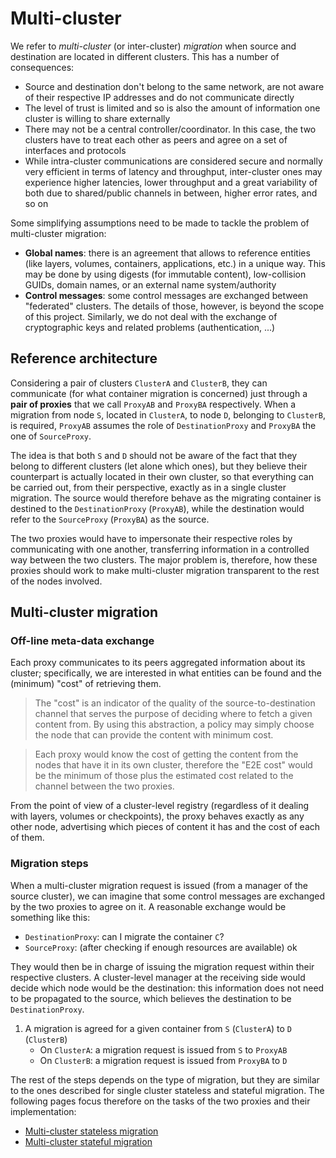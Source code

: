# Multi-cluster #
We refer to _multi-cluster_ (or inter-cluster) _migration_ when source and destination are located in different clusters.
This has a number of consequences:

- Source and destination don't belong to the same network, are not aware of their respective IP addresses and do not communicate directly
- The level of trust is limited and so is also the amount of information one cluster is willing to share externally
- There may not be a central controller/coordinator. In this case, the two clusters have to treat each other as peers and agree on a set of interfaces and protocols
- While intra-cluster communications are considered secure and normally very efficient in terms of latency and throughput, inter-cluster ones may experience higher latencies, lower throughput and a great variability of both due to shared/public channels in between, higher error rates, and so on

Some simplifying assumptions need to be made to tackle the problem of multi-cluster migration:
- **Global names**: there is an agreement that allows to reference entities (like layers, volumes, containers, applications, etc.) in a unique way. This may be done by using digests (for immutable content), low-collision GUIDs, domain names, or an external name system/authority
- **Control messages**: some control messages are exchanged between "federated" clusters. The details of those, however, is beyond the scope of this project. Similarly, we do not deal with the exchange of cryptographic keys and related problems (authentication, ...)

## Reference architecture ##
Considering a pair of clusters `ClusterA` and `ClusterB`, they can communicate (for what container migration is concerned) just through a **pair of proxies** that we call `ProxyAB` and `ProxyBA` respectively.
When a migration from node `S`, located in `ClusterA`, to node `D`, belonging to `ClusterB`, is required, `ProxyAB` assumes the role of `DestinationProxy` and `ProxyBA` the one of `SourceProxy`.

The idea is that both `S` and `D` should not be aware of the fact that they belong to different clusters (let alone which ones), but they believe their counterpart is actually located in their own cluster, so that everything can be carried out, from their perspective, exactly as in a single cluster migration.
The source would therefore behave as the migrating container is destined to the `DestinationProxy` (`ProxyAB`), while the destination would refer to the `SourceProxy` (`ProxyBA`) as the source.

The two proxies would have to impersonate their respective roles by communicating with one another, transferring information in a controlled way between the two clusters.
The major problem is, therefore, how these proxies should work to make multi-cluster migration transparent to the rest of the nodes involved.

## Multi-cluster migration ##

### Off-line meta-data exchange ###
Each proxy communicates to its peers aggregated information about its cluster; specifically, we are interested in what entities can be found and the (minimum) "cost" of retrieving them.

> The "cost" is an indicator of the quality of the source-to-destination channel that serves the purpose of deciding where to fetch a given content from. By using this abstraction, a policy may simply choose the node that can provide the content with minimum cost.

> Each proxy would know the cost of getting the content from the nodes that have it in its own cluster, therefore the "E2E cost" would be the minimum of those plus the estimated cost related to the channel between the two proxies.

From the point of view of a cluster-level registry (regardless of it dealing with layers, volumes or checkpoints), the proxy behaves exactly as any other node, advertising which pieces of content it has and the cost of each of them.

### Migration steps ###
When a multi-cluster migration request is issued (from a manager of the source cluster), we can imagine that some control messages are exchanged by the two proxies to agree on it.
A reasonable exchange would be something like this:
- `DestinationProxy`: can I migrate the container `C`?
- `SourceProxy`: (after checking if enough resources are available) ok

They would then be in charge of issuing the migration request within their respective clusters. A cluster-level manager at the receiving side would decide which node would be the destination: this information does not need to be propagated to the source, which believes the destination to be `DestinationProxy`.

1. A migration is agreed for a given container from `S` (`ClusterA`) to `D` (`ClusterB`)
   - On `ClusterA`: a migration request is issued from `S` to `ProxyAB`
   - On `ClusterB`: a migration request is issued from `ProxyBA` to `D`

The rest of the steps depends on the type of migration, but they are similar to the ones described for single cluster stateless and stateful migration.
The following pages focus therefore on the tasks of the two proxies and their implementation:

- [Multi-cluster stateless migration](multi-cluster_stateless.md)
- [Multi-cluster stateful migration](multi-cluster_stateful.md)
